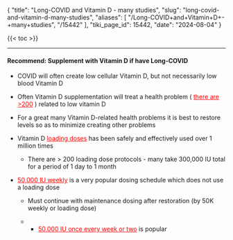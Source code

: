 {
  "title": "Long-COVID and Vitamin D - many studies",
  "slug": "long-covid-and-vitamin-d-many-studies",
  "aliases": [
    "/Long-COVID+and+Vitamin+D+-+many+studies",
    "/15442"
  ],
  "tiki_page_id": 15442,
  "date": "2024-08-04"
}

{{< toc >}}

---

#### Recommend: Supplement with Vitamin D if have Long-COVID

<!-- ~tc~ start ~/tc~ -->

* COVID will often create low cellular Vitamin D, but not necessarily low blood Vitamin D

* Often Vitamin D supplementation will treat a health problem ( <a href="/posts/health-problems-and-d" style="color: red; text-decoration: underline;" title="This post/category does not exist yet: Health Problems and D">there are >200</a> ) related to low vitamin D

* For a great many Vitamin D-related health problems it is best to restore levels so as to minimize creating other problems

* Vitamin D <a href="/posts/overview-loading-of-vitamin-d" style="color: red; text-decoration: underline;" title="This post/category does not exist yet: Overview Loading of vitamin D">loading doses</a> has been safely and effectively used over 1 million times

   * There are > 200 loading dose protocols - many take 300,000 IU total for a period of 1 day to 1 month

* <a href="/posts/50000-iu-weekly" style="color: red; text-decoration: underline;" title="This link has an unknown page_id: 5217">50,000 IU weekly</a> is a very popular dosing schedule which does not use a loading dose

   * Must continue with maintenance dosing after restoration (by 50K weekly or loading dose)

   * - <a href="/posts/50000-iu-once-every-week-or-two" style="color: red; text-decoration: underline;" title="This link has an unknown page_id: 5217">50,000 IU once every week or two</a> is popular

<!-- ~tc~ end ~/tc~ -->
